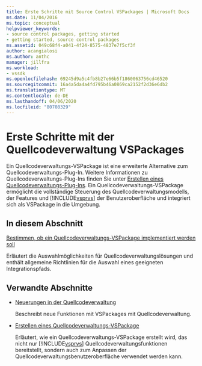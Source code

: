 ```yaml
---
title: Erste Schritte mit Source Control VSPackages | Microsoft Docs
ms.date: 11/04/2016
ms.topic: conceptual
helpviewer_keywords:
- source control packages, getting started
- getting started, source control packages
ms.assetid: 049c68f4-a041-4f24-8575-4837e7f5cf3f
author: acangialosi
ms.author: anthc
manager: jillfra
ms.workload:
- vssdk
ms.openlocfilehash: 69245d9a5c4fb8b27e66b5f1860063756cd46520
ms.sourcegitcommit: 16a4a5da4a4fd795b46a0869ca2152f2d36e6db2
ms.translationtype: MT
ms.contentlocale: de-DE
ms.lasthandoff: 04/06/2020
ms.locfileid: "80708329"
---
```

# <a name="get-started-with-source-control-vspackages"></a>Erste Schritte mit der Quellcodeverwaltung VSPackages

Ein Quellcodeverwaltungs-VSPackage ist eine erweiterte Alternative zum Quellcodeverwaltungs-Plug-In. Weitere Informationen zu Quellcodeverwaltungs-Plug-Ins finden Sie unter [Erstellen eines Quellcodeverwaltungs-Plug-Ins](../../extensibility/internals/creating-a-source-control-plug-in.md). Ein Quellcodeverwaltungs-VSPackage ermöglicht die vollständige Steuerung des Quellcodeverwaltungsmodells, der Features und [!INCLUDE[vsprvs](../../code-quality/includes/vsprvs_md.md)] der Benutzeroberfläche und integriert sich als VSPackage in die Umgebung.

## <a name="in-this-section"></a>In diesem Abschnitt

[Bestimmen, ob ein Quellcodeverwaltungs-VSPackage implementiert werden soll](../../extensibility/internals/determining-whether-to-implement-a-source-control-vspackage.md)

Erläutert die Auswahlmöglichkeiten für Quellcodeverwaltungslösungen und enthält allgemeine Richtlinien für die Auswahl eines geeigneten Integrationspfads.

## <a name="related-sections"></a>Verwandte Abschnitte

- [Neuerungen in der Quellcodeverwaltung](../../extensibility/internals/what-s-new-in-source-control.md)

   Beschreibt neue Funktionen mit VSPackages mit Quellcodeverwaltung.

- [Erstellen eines Quellcodeverwaltungs-VSPackage](../../extensibility/internals/creating-a-source-control-vspackage.md)

   Erläutert, wie ein Quellcodeverwaltungs-VSPackage erstellt wird, das nicht nur [!INCLUDE[vsprvs](../../code-quality/includes/vsprvs_md.md)] Quellcodeverwaltungsfunktionen bereitstellt, sondern auch zum Anpassen der Quellcodeverwaltungsbenutzeroberfläche verwendet werden kann.
